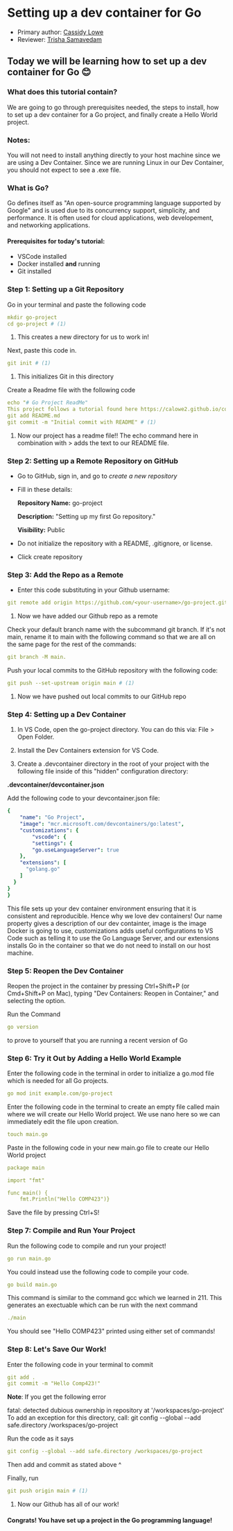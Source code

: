 # Setting up a dev container for Go

* Primary author: [Cassidy Lowe](https://github.com/calowe2)
* Reviewer: [Trisha Samavedam](https://github.com/trisv1)

## Today we will be learning how to set up a dev container for Go 😊

### What does this tutorial contain?

We are going to go through prerequisites needed, the steps to install, how to set up a dev container for a Go project, and finally create a Hello World project. 

### Notes: 

You will not need to install anything directly to your host machine since we are using a Dev Container. Since we are running Linux in our Dev Container, you should not expect to see a .exe file.

### What is Go? 

Go defines itself as "An open-source programming language supported by Google" and is used due to its concurrency support, simplicity, and performance. It is often used for cloud applications, web developement, and networking applications.  


#### Prerequisites for today's tutorial: 

* VSCode installed
* Docker installed **and** running
* Git installed  


### Step 1: Setting up a Git Repository

Go in your terminal and paste the following code 

``` yaml
mkdir go-project
cd go-project # (1)
```

1.   This creates a new directory for us to work in! 

Next, paste this code in. 

``` yaml
git init # (1)
```

1.   This initializes Git in this directory

Create a Readme file with the following code 

``` yaml
echo "# Go Project ReadMe" 
This project follows a tutorial found here https://calowe2.github.io/comp423-course-notes/tutorials/go-setup/ > README.md
git add README.md
git commit -m "Initial commit with README" # (1)
```

1. Now our project has a readme file!! The echo command here in combination with > adds the text to our README file.


### Step 2: Setting up a Remote Repository on GitHub

* Go to GitHub, sign in, and go to *create a new repository* 

* Fill in these details:

    **Repository Name:** go-project

    **Description:** "Setting up my first Go repository."

    **Visibility:** Public

* Do not initialize the repository with a README, .gitignore, or license. 

* Click create repository  


### Step 3: Add the Repo as a Remote  

* Enter this code substituting in your Github username: 

``` yaml
git remote add origin https://github.com/<your-username>/go-project.git # (1)
```

1. Now we have added our Github repo as a remote


Check your default branch name with the subcommand git branch. If it's not main, rename it to main with the following command so that we are all on the same page for the rest of the commands: 

``` yaml
git branch -M main.
``` 

Push your local commits to the GitHub repository with the following code:

``` yaml
git push --set-upstream origin main # (1)
```

1. Now we have pushed out local commits to our GitHub repo  



### Step 4: Setting up a Dev Container  
1. In VS Code, open the go-project directory. You can do this via: File > Open Folder.

1. Install the Dev Containers extension for VS Code.
    
1. Create a .devcontainer directory in the root of your project with the following file inside of this "hidden" configuration directory:

**.devcontainer/devcontainer.json**

Add the following code to your devcontainer.json file:

``` yaml
{
	"name": "Go Project",
	"image": "mcr.microsoft.com/devcontainers/go:latest",
	"customizations": {
        "vscode": {
        "settings": {
        "go.useLanguageServer": true
    },
    "extensions": [
      "golang.go"
    ]
  }
}
}
```  

This file sets up your dev container environment ensuring that it is consistent and reproducible. Hence why we love dev containers! Our name property gives a description of our dev containter, image is the image Docker is going to use, customizations adds useful configurations to VS Code such as telling it to use the Go Language Server, and our extensions installs Go in the container so that we do not need to install on our host machine.  

### Step 5: Reopen the Dev Container

Reopen the project in the container by pressing Ctrl+Shift+P (or Cmd+Shift+P on Mac), typing "Dev Containers: Reopen in Container," and selecting the option.  

Run the Command 

``` yaml
go version
```

to prove to yourself that you are running a recent version of Go


### Step 6: Try it Out by Adding a Hello World Example

Enter the following code in the terminal in order to initialize a go.mod file which is needed for all Go projects. 

``` yaml
go mod init example.com/go-project
```

Enter the following code in the terminal to create an empty file called main where we will create our Hello World project. We use nano here so we can immediately edit the file upon creation.

``` yaml
touch main.go
```

Paste in the following code in your new main.go file to create our Hello World project 

``` yaml
package main

import "fmt"

func main() {
    fmt.Println("Hello COMP423")}
```

Save the file by pressing Ctrl+S!  


### Step 7: Compile and Run Your Project 

Run the following code to compile and run your project!

``` yaml
go run main.go
```

You could instead use the following code to compile your code.

``` yaml
go build main.go
```

This command is similar to the command gcc which we learned in 211. This generates an exectuable which can be run with the next command

``` yaml
./main
```

You should see "Hello COMP423" printed using either set of commands!  

### Step 8: Let's Save Our Work!

Enter the following code in your terminal to commit

``` yaml
git add .
git commit -m "Hello Comp423!"
```

**Note**: If you get the following error

fatal: detected dubious ownership in repository at '/workspaces/go-project'
To add an exception for this directory, call: git config --global --add safe.directory /workspaces/go-project

Run the code as it says 

``` yaml
git config --global --add safe.directory /workspaces/go-project
```

Then add and commit as stated above ^

Finally, run

``` yaml
git push origin main # (1)
```

1. Now our Github has all of our work!


#### Congrats! You have set up a project in the Go programming language! 